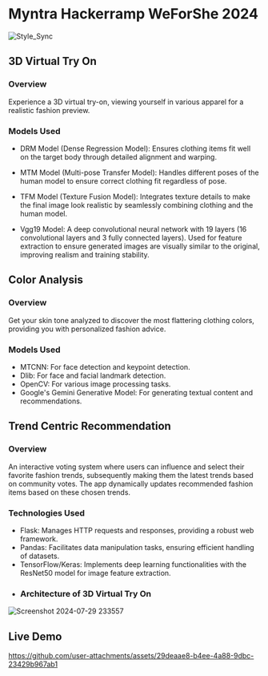 # Myntra Hackerramp WeForShe 2024
![Style_Sync](https://github.com/user-attachments/assets/d621af4a-91af-4cb3-b21c-ccc0be436ee5)


## 3D Virtual Try On
### Overview
Experience a 3D virtual try-on, viewing yourself in various apparel for a realistic fashion preview.
### Models Used
- DRM Model (Dense Regression Model): Ensures clothing items fit well on the target body through detailed alignment and warping.

- MTM Model (Multi-pose Transfer Model): Handles different poses of the human model to ensure correct clothing fit regardless of pose.

- TFM Model (Texture Fusion Model): Integrates texture details to make the final image look realistic by seamlessly combining clothing and the human model.

- Vgg19 Model: A deep convolutional neural network with 19 layers (16 convolutional layers and 3 fully connected layers). Used for feature extraction to ensure generated images are visually similar to the original, improving realism and training stability.

## Color Analysis
### Overview
Get your skin tone analyzed to discover the most flattering clothing colors, providing you with personalized fashion advice.
### Models Used
-	MTCNN: For face detection and keypoint detection.
-	Dlib: For face and facial landmark detection.
-	OpenCV: For various image processing tasks.
-	Google's Gemini Generative Model: For generating textual content and recommendations.

## Trend Centric Recommendation
### Overview
An interactive voting system where users can influence and select their favorite fashion trends, subsequently making them the latest trends based on community votes. The app dynamically updates recommended fashion items based on these chosen trends.
### Technologies Used
-	Flask: Manages HTTP requests and responses, providing a robust web framework.
-	Pandas: Facilitates data manipulation tasks, ensuring efficient handling of datasets.
-	TensorFlow/Keras: Implements deep learning functionalities with the ResNet50 model for image feature extraction.
-	### Architecture of 3D Virtual Try On
![Screenshot 2024-07-29 233557](https://github.com/user-attachments/assets/7e70eb8a-aa50-4186-b8de-34f73b56f0c8)

## Live Demo
https://github.com/user-attachments/assets/29deaae8-b4ee-4a88-9dbc-23429b967ab1

